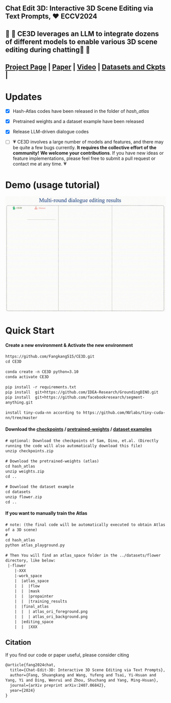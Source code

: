 ## Chat Edit 3D: Interactive 3D Scene Editing via Text Prompts, :heart: ECCV2024
## :star2: :star2: CE3D leverages an LLM to integrate dozens of different models to enable various 3D scene editing during chatting:star2: :star2:


## [Project Page](http://sk-fun.fun/CE3D/) | [Paper](https://arxiv.org/abs/2407.06842) | [Video](https://www.youtube.com/watch?v=btO1Ky9I21s) | [Datasets and Ckpts](https://drive.google.com/drive/folders/1KUIFMgvHeZtKIML-hzzBIjZ-3Kxo4JGt?usp=drive_link) | 

# Updates
  - [x] Hash-Atlas codes have been released in the folder of *hash_atlas*
  - [x] Pretrained weights and a dataset example have been released
  - [x] Release LLM-driven dialogue codes
  - [ ] :heartpulse: CE3D involves a large number of models and features, and there may be quite a few bugs currently. **It requires the collective effort of the community!** **We welcome your contributions**. If you have new ideas or feature implementations, please feel free to submit a pull request or contact me at any time. :heartpulse:


# Demo (usage tutorial)

<be>

<img src="./assets/ce3d_demo.gif" width="650">

# Quick Start
#### Create a new environment & Activate the new environment
```
https://github.com/Fangkang515/CE3D.git
cd CE3D

conda create -n CE3D python=3.10
conda activate CE3D

pip install -r requirements.txt
pip install  git+https://github.com/IDEA-Research/GroundingDINO.git
pip install  git+https://github.com/facebookresearch/segment-anything.git

install tiny-cuda-nn according to https://github.com/NVlabs/tiny-cuda-nn/tree/master

```

#### Download the [checkpoints](https://drive.google.com/file/d/1euRnJpn75MP0V_nKKlc6oSoSwwhYwBFP/view?usp=drive_link) / [pretrained-weights](https://drive.google.com/file/d/14FY23C8u9-igNCm1Wo1Mm8JVs35sszw6/view?usp=sharing) / [dataset examples](https://drive.google.com/file/d/1nsWj1La8sTAj88Kbc9f0VSbLOwIyoNtZ/view?usp=drive_link)
```
# optional: Download the checkpoints of Sam, Dino, et.al. (Directly running the code will also automatically download this file)
unzip checkpoints.zip

# Download the pretrained-weights (atlas)
cd hash_atlas
unzip weights.zip
cd ..

# Download the dataset example
cd datasets
unzip flower.zip
cd ..
```

#### If you want to manually train the Atlas 
```
# note: (the final code will be automatically executed to obtain Atlas of a 3D scene)
# 
cd hash_atlas
python atlas_playground.py

# Then You will find an atlas_space folder in the ../datasets/flower directory, like below:
 |-flower   
    |-XXX
    |-work_space
    |  |atlas_space
    |  |  |flow
    |  |  |mask
    |  |  |propainter
    |  |  |training_results
    |  |final_atlas
    |  |  | atlas_ori_foreground.png
    |  |  | atlas_ori_background.png
    |  |editing_space
    |  |  |XXX
```


## Citation

If you find our code or paper useful, please consider citing
```
@article{fang2024chat,
  title={Chat-Edit-3D: Interactive 3D Scene Editing via Text Prompts},
  author={Fang, Shuangkang and Wang, Yufeng and Tsai, Yi-Hsuan and Yang, Yi and Ding, Wenrui and Zhou, Shuchang and Yang, Ming-Hsuan},
  journal={arXiv preprint arXiv:2407.06842},
  year={2024}
}
```



